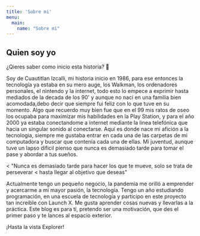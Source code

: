 ```yaml
---
title: 'Sobre mi'
menu:
  main:
    name: "Sobre mi"
---
```


## Quien soy yo

¿Qieres saber como inicio esta historia? 🤩

Soy de Cuautitlan Izcalli, mi historia inicio en 1986, para ese entonces la tecnología ya estaba en su mero auge, los Walkman, los ordenadores personales, el nintendo y la internet, todo esto lo empece a exprimir hasta mediados de la decada de los 90' y aunque no nací en una familia bien acomodada,debo decir que siempre fui feliz con lo que tuve en su momento. Algo que recuerdo muy bien fue que en el 99 mis ratos de oseo los ocupaba para maximizar mis habilidades en la Play Station, y para el año 2000 ya estaba conectandome a internet mediante la linea telefónica que hacia un singular sonido al conectarse. Aquí es donde nace mi afición a la tecnologia, siempre me gustaba entrar en cada una de las carpetas de mi computadora y buscar que contenia cada una de ellas. Mi juventud, aunque tuve un lapso dificil pienso que nunca es demasiado tarde para tomar el pase y abordar a tus sueños.

< "Nunca es demasiado tarde para hacer los que te mueve, solo se trata de perseverar
< hasta llegar al objetivo que deseas"

Actualmente tengo un pequeño negocio, la pandemia me orilló a emprender y acercarme a mi mayor pasión, la tecnología.
Tengo un año estudiando programación, en una escuela de tecnología y participo en este proyecto tan increible con Launch X.
Me gusta aprender cosas nuevas y llevarlas a la práctica.
Este blog es para tí, pretendo ser una motivación, que des el primer paso y te lances al espacio exterior.

¡Hasta la vista Explorer!

